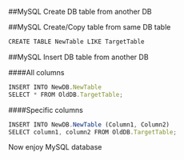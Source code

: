 ##MySQL Create DB table from another DB

##MySQL Create/Copy table from same DB table
```javascript
CREATE TABLE NewTable LIKE TargetTable
```

##MySQL Insert DB table from another DB

####All columns

```javascript
INSERT INTO NewDB.NewTable
SELECT * FROM OldDB.TargetTable;
```
####Specific columns

```javascript
INSERT INTO NewDB.NewTable (Column1, Column2) 
SELECT column1, column2 FROM OldDB.TargetTable;
```

Now enjoy MySQL database
